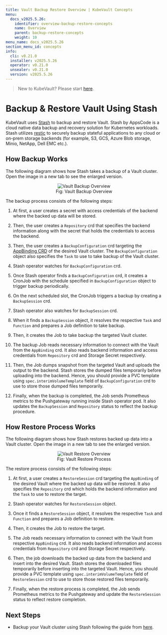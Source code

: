 ```yaml
---
title: Vault Backup Restore Overview | KubeVault Concepts
menu:
  docs_v2025.5.26:
    identifier: overview-backup-restore-concepts
    name: Overview
    parent: backup-restore-concepts
    weight: 10
menu_name: docs_v2025.5.26
section_menu_id: concepts
info:
  cli: v0.21.0
  installer: v2025.5.26
  operator: v0.21.0
  unsealer: v0.21.0
  version: v2025.5.26
---
```


> New to KubeVault? Please start [here](/docs/v2025.5.26/README).

# Backup & Restore Vault Using Stash

KubeVault uses [Stash](https://stash.run) to backup and restore Vault. Stash by AppsCode is a cloud native data backup and recovery solution for Kubernetes workloads. Stash utilizes [restic](https://github.com/restic/restic) to securely backup stateful applications to any cloud or on-prem storage backends (for example, S3, GCS, Azure Blob storage, Minio, NetApp, Dell EMC etc.).

## How Backup Works

The following diagram shows how Stash takes a backup of a Vault cluster. Open the image in a new tab to see the enlarged version.

<figure align="center">
 <img alt="Vault Backup Overview" src="/docs/v2025.5.26/images/concepts/backup.svg">
  <figcaption align="center">Fig: Vault Backup Overview</figcaption>
</figure>

The backup process consists of the following steps:

1. At first, a user creates a secret with access credentials of the backend where the backed up data will be stored.

2. Then, the user creates a `Repository` crd that specifies the backend information along with the secret that holds the credentials to access the backend.

3. Then, the user creates a `BackupConfiguration` crd targeting the [AppBinding CRD](/docs/v2025.5.26/concepts/vault-server-crds/auth-methods/appbinding) of the desired Vault cluster. The `BackupConfiguration` object also specifies the `Task` to use to take backup of the Vault cluster.

4. Stash operator watches for `BackupConfiguration` crd.

5. Once Stash operator finds a `BackupConfiguration` crd, it creates a CronJob with the schedule specified in `BackupConfiguration` object to trigger backup periodically.

6. On the next scheduled slot, the CronJob triggers a backup by creating a `BackupSession` crd.

7. Stash operator also watches for `BackupSession` crd.

8. When it finds a `BackupSession` object, it resolves the respective `Task` and `Function` and prepares a Job definition to take backup.

9. Then, it creates the Job to take backup the targeted Vault cluster.

10. The backup Job reads necessary information to connect with the Vault from the `AppBinding` crd. It also reads backend information and access credentials from `Repository` crd and Storage Secret respectively.

11. Then, the Job dumps snapshot from the targeted Vault and uploads the output to the backend. Stash stores the dumped files temporarily before uploading into the backend. Hence, you should provide a PVC template using `spec.interimVolumeTemplate` field of `BackupConfiguration` crd to use to store those dumped files temporarily.

12. Finally, when the backup is completed, the Job sends Prometheus metrics to the Pushgateway running inside Stash operator pod. It also updates the `BackupSession` and `Repository` status to reflect the backup procedure.

## How Restore Process Works

The following diagram shows how Stash restores backed up data into a Vault cluster. Open the image in a new tab to see the enlarged version.

<figure align="center">
 <img alt="Vault Restore Overview" src="/docs/v2025.5.26/images/concepts/restore.svg">
  <figcaption align="center">Fig: Vault Restore Process</figcaption>
</figure>

The restore process consists of the following steps:

1. At first, a user creates a `RestoreSession` crd targeting the `AppBinding` of the desired Vault where the backed up data will be restored. It also specifies the `Repository` crd which holds the backend information and the `Task` to use to restore the target.

2. Stash operator watches for `RestoreSession` object.

3. Once it finds a `RestoreSession` object, it resolves the respective `Task` and `Function` and prepares a Job definition to restore.

4. Then, it creates the Job to restore the target.

5. The Job reads necessary information to connect with the Vault from respective `AppBinding` crd. It also reads backend information and access credentials from `Repository` crd and Storage Secret respectively.

6. Then, the job downloads the backed up data from the backend and insert into the desired Vault. Stash stores the downloaded files temporarily before inserting into the targeted Vault. Hence, you should provide a PVC template using `spec.interimVolumeTemplate` field of `RestoreSession` crd to use to store those restored files temporarily.

7. Finally, when the restore process is completed, the Job sends Prometheus metrics to the Pushgateway and update the `RestoreSession` status to reflect restore completion.

## Next Steps

- Backup your Vault cluster using Stash following the guide from [here](/docs/v2025.5.26/guides/backup-restore/overview).
